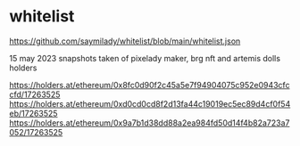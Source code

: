 # whitelist

https://github.com/saymilady/whitelist/blob/main/whitelist.json

15 may 2023
snapshots taken of pixelady maker, brg nft and artemis dolls holders

https://holders.at/ethereum/0x8fc0d90f2c45a5e7f94904075c952e0943cfccfd/17263525
https://holders.at/ethereum/0xd0cd0cd8f2d13fa44c19019ec5ec89d4cf0f54eb/17263525
https://holders.at/ethereum/0x9a7b1d38dd88a2ea984fd50d14f4b82a723a7052/17263525
